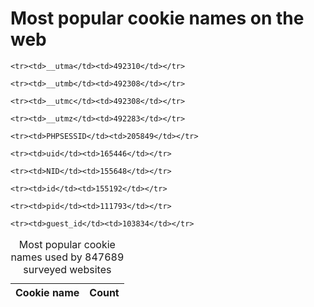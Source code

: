 # Most popular cookie names on the web

<table>

<caption>Most popular cookie names used by 847689 surveyed websites</caption>

<thead>
<tr>
    <th>Cookie name</th>
    <th>Count</th>
</tr>
</thead>

<tbody>

    <tr><td>__utma</td><td>492310</td></tr>

    <tr><td>__utmb</td><td>492308</td></tr>

    <tr><td>__utmc</td><td>492308</td></tr>

    <tr><td>__utmz</td><td>492283</td></tr>

    <tr><td>PHPSESSID</td><td>205849</td></tr>

    <tr><td>uid</td><td>165446</td></tr>

    <tr><td>NID</td><td>155648</td></tr>

    <tr><td>id</td><td>155192</td></tr>

    <tr><td>pid</td><td>111793</td></tr>

    <tr><td>guest_id</td><td>103834</td></tr>

</tbody>

</table>

